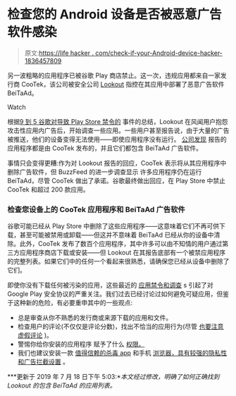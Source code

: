 # 检查您的 Android 设备是否被恶意广告软件感染

> 原文:[https://life hacker . com/check-if-your-Android-device-hacker-1836457809](https://lifehacker.com/check-if-your-android-device-has-been-infected-by-malic-1836457809)

另一波粗略的应用程序已被谷歌 Play 商店禁止。这一次，违规应用都来自一家发行商 CooTek，该公司被安全公司 [Lookout](https://blog.lookout.com/beitaplugin-adware) 指控在其应用中部署了恶意广告软件 BeiTaAd。

Watch

根据[9 到 5 谷歌对导致 Play Store 禁令的](https://9to5google.com/2019/07/17/cootek-google-play-store-ban/) 事件的总结，Lookout 在风闻用户抱怨攻击性应用内广告后，开始调查一些应用。一些用户甚至报告说，由于大量的广告被推送，他们的设备变得无法使用——即使应用程序没有运行。 [公司发现](https://blog.lookout.com/beitaplugin-adware) 报告的应用程序都是由 CooTek 发布的，并且它们都包含 BeiTaAd 广告软件。

事情只会变得更糟:作为对 Lookout 报告的回应，CooTek 表示将从其应用程序中删除广告软件，但 BuzzFeed 的进一步调查显示 许多应用程序仍在运行 BeiTaAd，尽管 CooTek 做出了承诺。谷歌最终做出回应，在 Play Store 中禁止 CooTek 和超过 200 款应用。

### 检查您设备上的 CooTek 应用程序和 BeiTaAd 广告软件

谷歌可能已经从 Play Store 中删除了这些应用程序——这意味着它们不再可供下载，甚至可能被禁用或卸载——但这并不意味着 BeiTaAd 已经从你的设备中清除。此外，CooTek 发布了数百个应用程序，其中许多可以由不知情的用户通过第三方应用程序商店下载或安装——但 Lookout 在其报告底部有一个被禁应用程序 的完整列表。如果它们中的任何一个看起来很熟悉，请确保您已经从设备中删除了它们。

即使你没有下载任何被污染的应用，这些最近的 [应用禁令和调查](https://lifehacker.com/delete-these-sketchy-android-apps-that-are-tracking-you-1834148357) s 引起了对 Google Play 安全协议的严重关注。我们过去已经讨论过如何避免可疑应用，但鉴于这种新的危险，有必要重申其中的一些观点:

*   总是审查从你不熟悉的发行商或来源下载的应用和文件。
*   检查用户的评论(不仅仅是评论分数)，找出不恰当的应用行为(尽管 [也要注意虚假评论](https://lifehacker.com/how-to-spot-fake-reviews-on-amazon-1834561279) )。
*   警惕你给你安装的应用程序 赋予了什么 [权限。](https://lifehacker.com/check-if-your-android-vpn-is-collecting-personal-data-1833108243)
*   我们也建议安装一款 [值得信赖的杀毒 app](https://lifehacker.com/double-check-that-your-android-antivirus-app-actually-w-1833414047) 和手机 [浏览器，具有较强的隐私性和广告拦截设置](https://lifehacker.com/the-best-browsers-for-ad-blocking-that-arent-chrome-1835130559) 。

***更新于 2019 年 7 月 18 日下午 5:03:**本文经过修改，明确了如何正确找到 Lookout 的包含 BeiTaAd 的应用列表。*